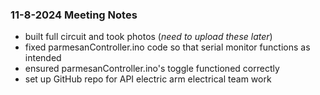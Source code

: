 ### 11-8-2024 Meeting Notes
- built full circuit and took photos (*need to upload these later*)
- fixed parmesanController.ino code so that serial monitor functions as intended
- ensured parmesanController.ino's toggle functioned correctly
- set up GitHub repo for API electric arm electrical team work
